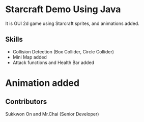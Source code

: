 # Starcraft Demo Using Java

It is GUI 2d game using Starcraft sprites, and animations added.

## Skills

* Collision Detection (Box Collider, Circle Collider)
* Mini Map added
* Attack functions and Health Bar added
# Animation added

## Contributors

Sukkwon On and Mr.Chai (Senior Developer)
